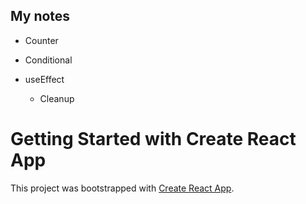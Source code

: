 ## My notes

* Counter
* Conditional

* useEffect
  
  * Cleanup


  
# Getting Started with Create React App

This project was bootstrapped with [Create React App](https://github.com/facebook/create-react-app).

